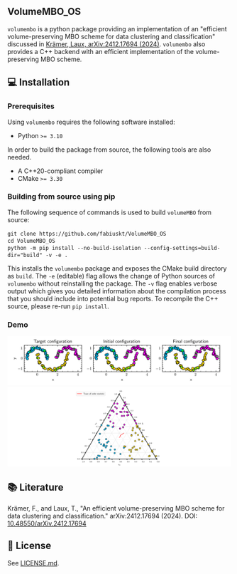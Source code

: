 ## VolumeMBO_OS
`volumembo` is a python package providing an implementation of an "efficient volume-preserving MBO scheme for data clustering and classification" discussed in [Krämer, Laux, arXiv:2412.17694 (2024)](#-literature). `volumembo` also provides a C++ backend with an efficient implementation of the volume-preserving MBO scheme.

## 💻 Installation

### Prerequisites

Using `volumembo` requires the following software installed:

* Python `>= 3.10`

In order to build the package from source, the following tools are also needed.

* A C++20-compliant compiler
* CMake `>= 3.30`

### Building from source using pip

The following sequence of commands is used to build `volumeMBO` from source:
```
git clone https://github.com/fabiuskt/VolumeMBO_OS
cd VolumeMBO_OS
python -m pip install --no-build-isolation --config-settings=build-dir="build" -v -e .
```

This installs the `volumembo` package and exposes the CMake build directory as `build`. The `-e` (editable) flag allows the change of Python sources of `volumembo` without reinstalling the package. The `-v` flag enables verbose output which gives you detailed information about the compilation process that you should include into potential bug reports. To recompile the C++ source, please re-run `pip install`.

### Demo

[![Example 1](img/volumeMBO_clustering_0.png)]()
[![Example 2](img/volumeMBO_clustering_1.png)]()

## 📚 Literature
Krämer, F., and Laux, T., "An efficient volume-preserving MBO scheme for data clustering and classification." arXiv:2412.17694 (2024). DOI: [10.48550/arXiv.2412.17694](https://doi.org/10.48550/arXiv.2412.17694)

## 📜 License

See [LICENSE.md](LICENSE.md).
